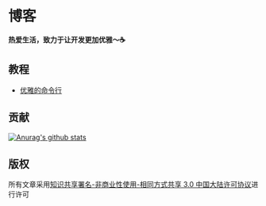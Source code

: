 # 博客

**热爱生活，致力于让开发更加优雅～☕️**

## 教程

- [优雅的命令行](tutorial/优雅的命令行.md)

## 贡献

[![Anurag's github stats](https://github-readme-stats.vercel.app/api?username=karezachen&bg_color=30,ff4d4f,ff7a45,ffa940,ffc53d,ffec3d,bae637,73d13d&title_color=fff&text_color=f5f5f5)](https://github.com/anuraghazra/github-readme-stats)

## 版权

所有文章采用[知识共享署名-非商业性使用-相同方式共享 3.0 中国大陆许可协议](http://creativecommons.org/licenses/by-nc-sa/3.0/cn/)进行许可
